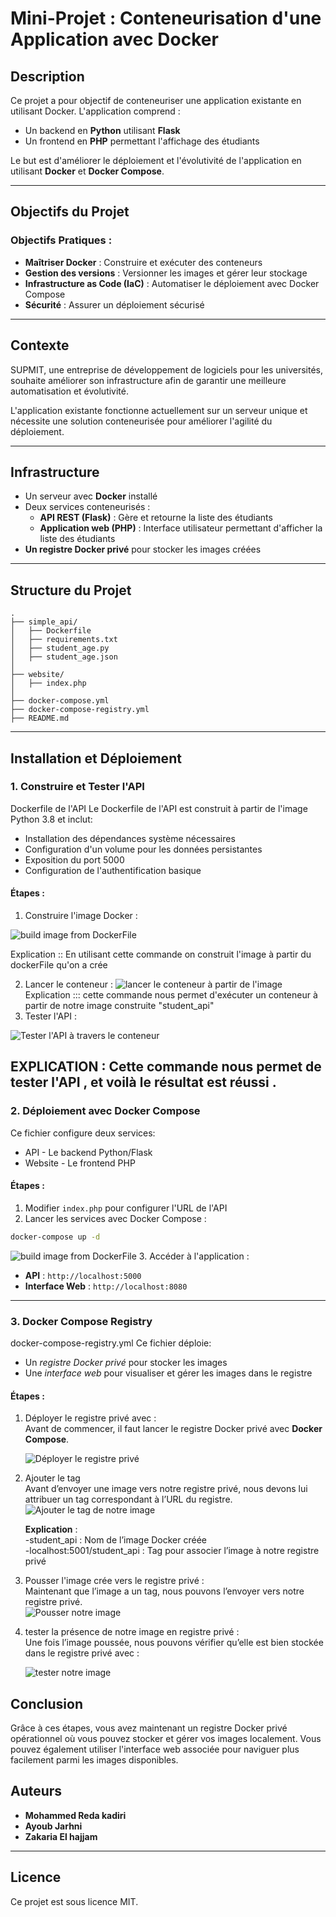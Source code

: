 # Mini-Projet : Conteneurisation d'une Application avec Docker

## Description
Ce projet a pour objectif de conteneuriser une application existante en utilisant Docker. L'application comprend :
- Un backend en **Python** utilisant **Flask**
- Un frontend en **PHP** permettant l'affichage des étudiants

Le but est d'améliorer le déploiement et l'évolutivité de l'application en utilisant **Docker** et **Docker Compose**.

---
## Objectifs du Projet
### Objectifs Pratiques :
- **Maîtriser Docker** : Construire et exécuter des conteneurs
- **Gestion des versions** : Versionner les images et gérer leur stockage
- **Infrastructure as Code (IaC)** : Automatiser le déploiement avec Docker Compose
- **Sécurité** : Assurer un déploiement sécurisé

---
## Contexte
SUPMIT, une entreprise de développement de logiciels pour les universités, souhaite améliorer son infrastructure afin de garantir une meilleure automatisation et évolutivité.

L'application existante fonctionne actuellement sur un serveur unique et nécessite une solution conteneurisée pour améliorer l'agilité du déploiement.

---
## Infrastructure
- Un serveur avec **Docker** installé
- Deux services conteneurisés :
  - **API REST (Flask)** : Gère et retourne la liste des étudiants
  - **Application web (PHP)** : Interface utilisateur permettant d'afficher la liste des étudiants
- **Un registre Docker privé** pour stocker les images créées

---
## Structure du Projet
```
.
├── simple_api/
│   ├── Dockerfile
│   ├── requirements.txt
│   ├── student_age.py
│   ├── student_age.json
│
├── website/
│   ├── index.php
│
├── docker-compose.yml
├── docker-compose-registry.yml
├── README.md
```

---
## Installation et Déploiement
### 1. Construire et Tester l'API
Dockerfile de l'API
Le Dockerfile de l'API est construit à partir de l'image Python 3.8 et inclut:

 - Installation des dépendances système nécessaires
 - Configuration d'un volume pour les données persistantes
 - Exposition du port 5000
 - Configuration de l'authentification basique

#### Étapes :
1. Construire l'image Docker :

![build image from DockerFile](screenDocker/file.png)

Explication ::
En utilisant cette commande on construit l'image à partir du dockerFile qu'on a crée 

2. Lancer le conteneur :
![lancer le conteneur à partir de l'image ](screenDocker/runImage.PNG)
Explication ::: 
cette commande nous permet d'exécuter un conteneur à partir de notre image construite "student_api"
3. Tester l'API :

![Tester l'API à travers le conteneur  ](screenDocker/testDF.png)

EXPLICATION :
Cette commande nous permet de tester l'API , et voilà le résultat est réussi .   
---
### 2. Déploiement avec Docker Compose
Ce fichier configure deux services:
 - API - Le backend Python/Flask
 - Website - Le frontend PHP
#### Étapes :
1. Modifier `index.php` pour configurer l'URL de l'API
2. Lancer les services avec Docker Compose :
```sh
docker-compose up -d
```

![build image from DockerFile ](screenDocker/file.png)
3. Accéder à l'application :
   - **API** : `http://localhost:5000`
   - **Interface Web** : `http://localhost:8080`

---
### 3. Docker Compose Registry
docker-compose-registry.yml
Ce fichier déploie:
 - Un *registre Docker privé* pour stocker les images
 - Une *interface web* pour visualiser et gérer les images dans le registre

#### Étapes :
1. Déployer le registre privé avec :  
   Avant de commencer, il faut lancer le registre Docker privé avec **Docker Compose**.
   
     ![Déployer le registre privé  ](screenDocker/dockerReg.png)
   
3. Ajouter le tag  
    Avant d’envoyer une image vers notre registre privé, nous devons lui attribuer un tag correspondant à l’URL du registre.
      ![Ajouter le tag de notre image   ](screenDocker/tag.png)
   
    **Explication** :  
       -student_api : Nom de l’image Docker créée  
       -localhost:5001/student_api : Tag pour associer l’image à notre registre privé  
   
4. Pousser l'image crée vers le registre privé :  
    Maintenant que l’image a un tag, nous pouvons l’envoyer vers notre registre privé.  
     ![Pousser notre image   ](screenDocker/pushRegist.png)   

5. tester la présence de notre image  en registre privé :   
    Une fois l’image poussée, nous pouvons vérifier qu’elle est bien stockée dans le registre privé avec :   
   
      ![tester notre image   ](screenDocker/testReg.png)  

 ## Conclusion
Grâce à ces étapes, vous avez maintenant un registre Docker privé opérationnel où vous pouvez stocker et gérer vos images localement. Vous pouvez également utiliser l'interface web associée pour naviguer plus facilement parmi les images disponibles.

## Auteurs
- **Mohammed Reda kadiri**
- **Ayoub Jarhni**
- **Zakaria El hajjam**

---
## Licence
Ce projet est sous licence MIT.

